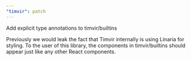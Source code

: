 ```yaml
---
"timvir": patch
---
```


Add explicit type annotations to timvir/builtins

Previously we would leak the fact that Timvir internally is using Linaria for styling.
To the user of this library, the components in timvir/builtins should appear just like any other React components.
